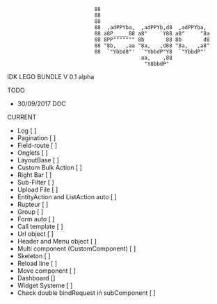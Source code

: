 ```
                            88                                     
                            88                                     
                            88                                     
                            88  ,adPPYba,  ,adPPYb,d8  ,adPPYba,   
                            88 a8P_____88 a8"    `Y88 a8"     "8a  
                            88 8PP""""""" 8b       88 8b       d8  
                            88 "8b,   ,aa "8a,   ,d88 "8a,   ,a8"  
                            88  `"Ybbd8"'  `"YbbdP"Y8  `"YbbdP"'   
                                           aa,    ,88              
                                            "Y8bbdP"        
```                
IDK LEGO BUNDLE V 0.1 alpha

TODO 

- 30/09/2017 DOC

CURRENT

- Log [ ]
- Pagination [ ]
- Field-route [ ]
- Onglets [ ]
- LayoutBase [ ]
- Custom Bulk Action [ ]
- Right Bar [ ]
- Sub-Filter [ ]
- Upload File [ ]
- EntityAction and ListAction auto [ ]
- Rupteur [ ]
- Group [ ]
- Form auto [ ]
- Call template [ ]
- Url object [ ]
- Header and Menu object [ ]
- Multi component (CustomComponent) [ ]
- Skeleton [ ]
- Reload line [ ]
- Move component [ ]
- Dashboard []
- Widget Systeme [ ]
- Check double bindRequest in subComponent [ ]